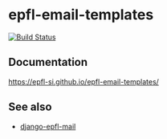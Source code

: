 epfl-email-templates
====================

[![Build Status][github-actions-image]][github-actions-url]

Documentation
-------------

https://epfl-si.github.io/epfl-email-templates/

See also
--------

* [django-epfl-mail](https://github.com/epfl-si/django-epfl-mail)

[github-actions-image]: https://github.com/epfl-si/epfl-email-templates/workflows/Build/badge.svg
[github-actions-url]: https://github.com/epfl-si/epfl-email-templates/actions/
